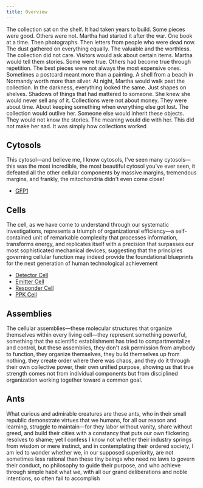 ```yaml
---
title: Overview
---
```


The collection sat on the shelf. It had taken years to build. Some pieces were good. Others were not. Martha had started it after the war. One book at a time. Then photographs. Then letters from people who were dead now. The dust gathered on everything equally. The valuable and the worthless. The collection did not care. Visitors would ask about certain items. Martha would tell them stories. Some were true. Others had become true through repetition. The best pieces were not always the most expensive ones. Sometimes a postcard meant more than a painting. A shell from a beach in Normandy worth more than silver. At night, Martha would walk past the collection. In the darkness, everything looked the same. Just shapes on shelves. Shadows of things that had mattered to someone. She knew she would never sell any of it. Collections were not about money. They were about time. About keeping something when everything else got lost. The collection would outlive her. Someone else would inherit these objects. They would not know the stories. The meaning would die with her. This did not make her sad. It was simply how collections worked

## Cytosols

This cytosol—and believe me, I know cytosols, I've seen many cytosols—this was the most incredible, the most beautiful cytosol you've ever seen, it defeated all the other cellular components by massive margins, tremendous margins, and frankly, the mitochondria didn't even come close!

- [GFP1](./cytosols/instance-template/instance.md)


<!-- These paths are not valid -->
<!-- - [GFP2](docs/collections/cytosols/instance-template/instance.md)
- [GFP3](./docs/collections/cytosols/instance-template/instance.md) -->

## Cells

The cell, as we have come to understand through our systematic investigations, represents a triumph of organizational efficiency—a self-contained unit of remarkable complexity that processes information, transforms energy, and replicates itself with a precision that surpasses our most sophisticated mechanical devices, suggesting that the principles governing cellular function may indeed provide the foundational blueprints for the next generation of human technological achievement

- [Detector Cell](./cells/detector-cell/instance.md)
- [Emitter Cell](./cells/emitter-cell/instance.md)
- [Responder Cell](./cells/responder-cell/instance.md)
- [PPK Cell](./cells/PPK-cell/instance.md)

## Assemblies

The cellular assemblies—these molecular structures that organize themselves within every living cell—they represent something powerful, something that the scientific establishment has tried to compartmentalize and control, but these assemblies, they don't ask permission from anybody to function, they organize themselves, they build themselves up from nothing, they create order where there was chaos, and they do it through their own collective power, their own unified purpose, showing us that true strength comes not from individual components but from disciplined organization working together toward a common goal.

## Ants

What curious and admirable creatures are these ants, who in their small republic demonstrate virtues that we humans, for all our reason and learning, struggle to maintain—for they labor without vanity, share without greed, and build their cities with a constancy that puts our own flickering resolves to shame; yet I confess I know not whether their industry springs from wisdom or mere instinct, and in contemplating their ordered society, I am led to wonder whether we, in our supposed superiority, are not sometimes less rational than these tiny beings who need no laws to govern their conduct, no philosophy to guide their purpose, and who achieve through simple habit what we, with all our grand deliberations and noble intentions, so often fail to accomplish